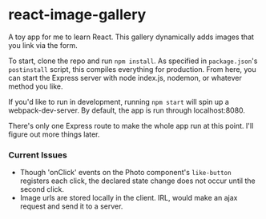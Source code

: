 # react-image-gallery

A toy app for me to learn React. This gallery dynamically adds images that you link 
via the form. 

To start, clone the repo and run `npm install`. As specified in `package.json`'s `postinstall` script,
this compiles everything for production. From here, you can start the Express server with node index.js,
nodemon, or whatever method you like. 

If you'd like to run in development, running `npm start` will spin up a webpack-dev-server. By default, the app is run through localhost:8080. 

There's only one Express route to make the whole app run at this point. I'll figure out more things later.

### Current Issues

- Though 'onClick' events on the Photo component's `like-button` registers
each click, the declared state change does not occur until
the second click. 
- Image urls are stored locally in the client. IRL, would 
make an ajax request and send it to a server.   